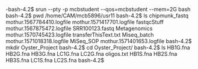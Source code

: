 
-bash-4.2$ srun --pty -p mcbstudent --qos=mcbstudent --mem=2G bash
bash-4.2$ pwd
/home/CAM/mcb5896/usr11
bash-4.2$ ls
chipmunk_fastq  mothur.1567784410.logfile  mothur.1571417701.logfile
fastqcStuff     mothur.1567875472.logfile  SRR100123.fastq
Metagenomics    mothur.1570745423.logfile  transferThisText.txt
Miseq_batch     mothur.1571018318.logfile
MiSeq_SOP       mothur.1571401653.logfile
bash-4.2$ mkdir Oyster_Project
bash-4.2$ cd Oyster_Project/
bash-4.2$ ls
HB1G.fna  HB2G.fna  HB3G.fna  LC1G.fna  LC2G.fna  oligos.txt
HB1S.fna  HB2S.fna  HB3S.fna  LC1S.fna  LC2S.fna
bash-4.2$

